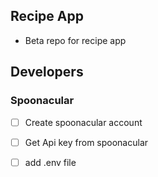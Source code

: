 ## Recipe App

- Beta repo for recipe app

## Developers

### Spoonacular
 - [ ] Create spoonacular account
 - [ ] Get Api key from spoonacular
 - [ ] add .env file




 

